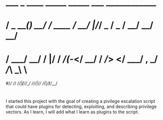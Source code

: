 #   ___      _      ____          _____  _____  ___  ____________
#  / _ \____(_)  __/ __/__ ____  / __/ |/_/ _ \/ _ \/ __/ __/ __/
# / ___/ __/ / |/ / _/(_-</ __/ / _/_>  </ ___/ , _/ _/_\ \_\ \  
#/_/  /_/ /_/|___/___/___/\__/ /___/_/|_/_/  /_/|_/___/___/___/  
#                                                                

I started this project with the goal of creating a pivilege escalation script that could have plugins for detecting, exploiting, and describing privilege vectors. As I learn, I will add what I learn as plugins to the script.

